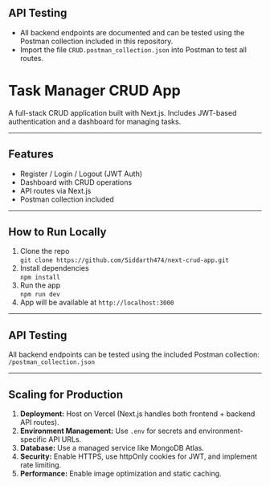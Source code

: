 ## API Testing
- All backend endpoints are documented and can be tested using the Postman collection included in this repository.
- Import the file `CRUD.postman_collection.json` into Postman to test all routes.


# Task Manager CRUD App

A full-stack CRUD application built with Next.js. Includes JWT-based authentication and a dashboard for managing tasks.

---

## Features
- Register / Login / Logout (JWT Auth)
- Dashboard with CRUD operations
- API routes via Next.js
- Postman collection included

---

## How to Run Locally
1. Clone the repo  
   `git clone https://github.com/Siddarth474/next-crud-app.git`
2. Install dependencies  
   `npm install`
3. Run the app  
   `npm run dev`
4. App will be available at `http://localhost:3000`

---

## API Testing
All backend endpoints can be tested using the included Postman collection:  
`/postman_collection.json`

---

## Scaling for Production
1. **Deployment:** Host on Vercel (Next.js handles both frontend + backend API routes).  
2. **Environment Management:** Use `.env` for secrets and environment-specific API URLs.  
3. **Database:** Use a managed service like MongoDB Atlas.  
4. **Security:** Enable HTTPS, use httpOnly cookies for JWT, and implement rate limiting.  
5. **Performance:** Enable image optimization and static caching.  
